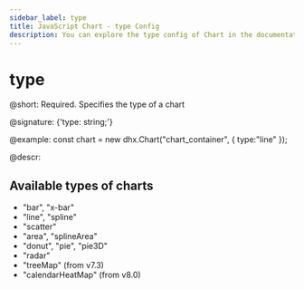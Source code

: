 ```yaml
---
sidebar_label: type
title: JavaScript Chart - type Config 
description: You can explore the type config of Chart in the documentation of the DHTMLX JavaScript UI library. Browse developer guides and API reference, try out code examples and live demos, and download a free 30-day evaluation version of DHTMLX Suite.
---
```


# type

@short: Required. Specifies the type of a chart

@signature: {'type: string;'}

@example:
const chart = new dhx.Chart("chart_container", {
    type:"line" 
});

@descr:
## Available types of charts 

- "bar", "x-bar"
- "line", "spline"
- "scatter"
- "area", "splineArea"
- "donut", "pie", "pie3D"
- "radar"
- "treeMap" (from v7.3)
- "calendarHeatMap" (from v8.0)

[comment]: # (@related: chart/configuration_properties.md#main-properties chart/charts_overview.md)
